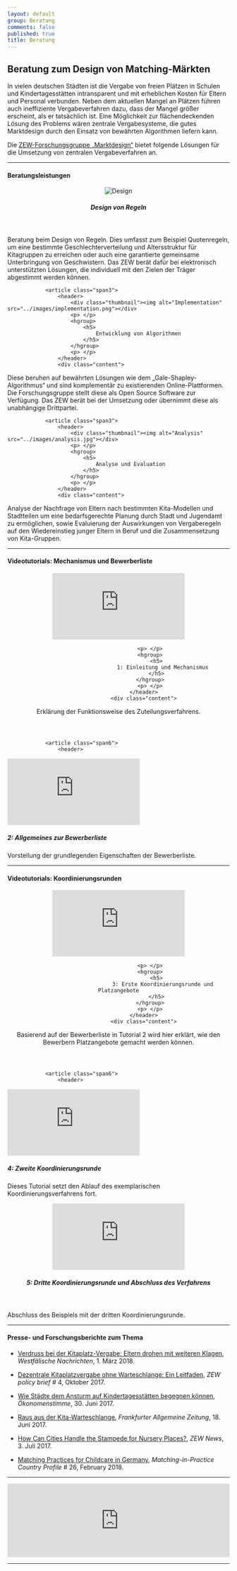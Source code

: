 ```yaml
---
layout: default
group: Beratung
comments: false
published: true
title: Beratung
---
```




## Beratung zum Design von Matching-Märkten

In vielen deutschen Städten ist die Vergabe von freien Plätzen in Schulen und Kindertagesstätten intransparent und mit erheblichen Kosten für Eltern und Personal verbunden. Neben dem aktuellen Mangel an Plätzen führen auch ineffiziente Vergabeverfahren dazu, dass der Mangel größer erscheint, als er tatsächlich ist. Eine Möglichkeit zur flächendeckenden Lösung des Problems wären zentrale Vergabesysteme, die gutes Marktdesign durch den Einsatz von bewährten Algorithmen liefern kann. 

Die <a href="http://www.zew.de/de/forschung/marktdesign/forschungsschwerpunkte/design-von-matching-maerkten/">ZEW-Forschungsgruppe „Marktdesign“</a> bietet folgende Lösungen für die Umsetzung von zentralen Vergabeverfahren an.


***

#### Beratungsleistungen

<p> </p>

<footer class="row-fluid">
				<article class="span3">
					<header>
						<div class="thumbnail"><img alt="Design" src="../images/design.png"></div>
						<p> </p>
						<hgroup>
							<h5>
								Design von Regeln
							</h5>
						</hgroup>
						<p> </p>
					</header>
					<div class="content">
<p>Beratung beim Design von Regeln. Dies umfasst zum Beispiel Quotenregeln, um eine bestimmte Geschlechterverteilung und Altersstruktur für Kitagruppen zu erreichen oder auch eine garantierte gemeinsame Unterbringung von Geschwistern. Das ZEW berät dafür bei elektronisch unterstützten Lösungen, die individuell mit den Zielen der Träger abgestimmt werden können.
</p>
					</div>
				</article>



				<article class="span3">
					<header>
						<div class="thumbnail"><img alt="Implementation" src="../images/implementation.png"></div>
						<p> </p>
						<hgroup>
							<h5>
								Entwicklung von Algorithmen
							</h5>
						</hgroup>
						<p> </p>
					</header>
					<div class="content">
<p>Diese beruhen auf bewährten Lösungen wie dem „Gale-Shapley-Algorithmus“ und sind komplementär zu existierenden Online-Plattformen. Die Forschungsgruppe stellt diese als Open Source Software zur Verfügung. Das ZEW berät bei der Umsetzung oder übernimmt diese als unabhängige Drittpartei. <!--anhand der vollkommen anonymisierten Ranglisten der einzelnen Träger und der von der Stadt erfassten, anonymisierten Ranglisten der Eltern.-->
</p>
					</div>
				</article>



				<article class="span3">
					<header>
						<div class="thumbnail"><img alt="Analysis" src="../images/analysis.jpg"></div>
						<p> </p>
						<hgroup>
							<h5>
								Analyse und Evaluation
							</h5>
						</hgroup>
						<p> </p>
					</header>
					<div class="content">
<p>Analyse der Nachfrage von Eltern nach bestimmten Kita-Modellen und Stadtteilen um eine bedarfsgerechte Planung durch Stadt und Jugendamt zu ermöglichen, sowie Evaluierung der Auswirkungen von Vergaberegeln auf den Wiedereinstieg junger Eltern in Beruf  und die Zusammensetzung von Kita-Gruppen.
</p>
					</div>
				</article>

</footer>


***


#### Videotutorials: Mechanismus und Bewerberliste

<p> </p>

<footer class="row-fluid">
				<article class="span6">
					<header>			
<div class="thumbnail">
<div class="embed-responsive embed-responsive-16by9">
<iframe class="embed-responsive-item" src="https://player.vimeo.com/video/360373073" allowfullscreen frameborder="0"></iframe>
</div>
</div>

						<p> </p>
						<hgroup>
							<h5>
								1: Einleitung und Mechanismus
							</h5>
						</hgroup>
						<p> </p>
					</header>
					<div class="content">
<p>Erklärung der Funktionsweise des Zuteilungsverfahrens.
</p>
					</div>
				</article>



				<article class="span6">
					<header>
<div class="thumbnail">
<div class="embed-responsive embed-responsive-16by9">
<iframe class="embed-responsive-item" src="https://player.vimeo.com/video/360375744" allowfullscreen frameborder="0"></iframe>
</div>
</div>
						<p> </p>
						<hgroup>
							<h5>
								2: Allgemeines zur Bewerberliste
							</h5>
						</hgroup>
						<p> </p>
					</header>
					<div class="content">
<p>Vorstellung der grundlegenden Eigenschaften der Bewerberliste.
</p>
					</div>
				</article>


</footer>


***

#### Videotutorials: Koordinierungsrunden

<p> </p>

<footer class="row-fluid">
				<article class="span6">
					<header>			
<div class="thumbnail">
<div class="embed-responsive embed-responsive-16by9">
<iframe class="embed-responsive-item" src="https://player.vimeo.com/video/360375869" allowfullscreen frameborder="0"></iframe>
</div>
</div>

						<p> </p>
						<hgroup>
							<h5>
								3: Erste Koordinierungsrunde und Platzangebote
							</h5>
						</hgroup>
						<p> </p>
					</header>
					<div class="content">
<p>Basierend auf der Bewerberliste in Tutorial 2 wird hier erklärt, wie den Bewerbern Platzangebote gemacht werden können.
</p>
					</div>
				</article>

				<article class="span6">
					<header>
<div class="thumbnail">
<div class="embed-responsive embed-responsive-16by9">
<iframe class="embed-responsive-item" src="https://player.vimeo.com/video/360376092" allowfullscreen frameborder="0"></iframe>
</div>
</div>
						<p> </p>
						<hgroup>
							<h5>
								4: Zweite Koordinierungsrunde
							</h5>
						</hgroup>
						<p> </p>
					</header>
					<div class="content">
<p>Dieses Tutorial setzt den Ablauf des exemplarischen Koordinierungsverfahrens fort.
</p>
					</div>
				</article>

</footer>

<p> </p>

<footer class="row-fluid">
				<article class="span6">
					<header>
<div class="thumbnail">
<div class="embed-responsive embed-responsive-16by9">
<iframe class="embed-responsive-item" src="https://player.vimeo.com/video/360376159" allowfullscreen frameborder="0"></iframe>
</div>
</div>
						<p> </p>
						<hgroup>
							<h5>
								5: Dritte Koordinierungsrunde und Abschluss des Verfahrens
							</h5>
						</hgroup>
						<p> </p>
					</header>
					<div class="content">
<p>Abschluss des Beispiels mit der dritten Koordinierungsrunde.
</p>
					</div>
				</article>
</footer>

***

#### Presse- und Forschungsberichte zum Thema

<p> </p>

- [ Verdruss bei der Kitaplatz-Vergabe: Eltern drohen mit weiteren Klagen](http://www.wn.de/Muenster/3203115-Verdruss-bei-der-Kitaplatz-Vergabe-Eltern-drohen-mit-weiteren-Klagen), *Westfälische Nachrichten*, 1. März 2018.

- [Dezentrale Kitaplatzvergabe ohne Warteschlange: Ein Leitfaden](https://www.econstor.eu/bitstream/10419/171332/1/1004717962.pdf), *ZEW policy brief* # 4, Oktober 2017.

- [Wie Städte dem Ansturm auf Kindertagesstätten begegnen können](http://www.oekonomenstimme.org/artikel/2017/06/wie-staedte-dem-ansturm-auf-kindertagesstaetten-begegnen-koennen/), *Ökonomenstimme*, 30. Juni 2017.

- [Raus aus der Kita-Warteschlange](http://www.faz.net/aktuell/wirtschaft/kinderbetreuung-raus-aus-der-kita-warteschlange-15053793.html), *Frankfurter Allgemeine Zeitung*, 18. Juni 2017.

- [How Can Cities Handle the Stampede for Nursery Places?](http://www.zew.de/en/das-zew/aktuelles/wie-staedte-dem-ansturm-auf-kindertagesstaetten-begegnen-koennen/), *ZEW News*, 3. Juli 2017.

- [Matching Practices for Childcare in Germany](http://www.matching-in-practice.eu/related-markets/), *Matching-in-Practice Country Profile* # 26, February 2018.

***

<iframe width="100%" height="166" scrolling="no" frameborder="no" allow="autoplay" src="https://w.soundcloud.com/player/?url=https%3A//api.soundcloud.com/tracks/458173203&color=%2300aabb&auto_play=false&hide_related=false&show_comments=false&show_user=false&show_reposts=false&show_teaser=true"></iframe>

***








